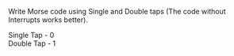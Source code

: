 
Write Morse code using Single and Double taps
(The code without Interrupts works better).

Single Tap - 0   
Double Tap - 1
